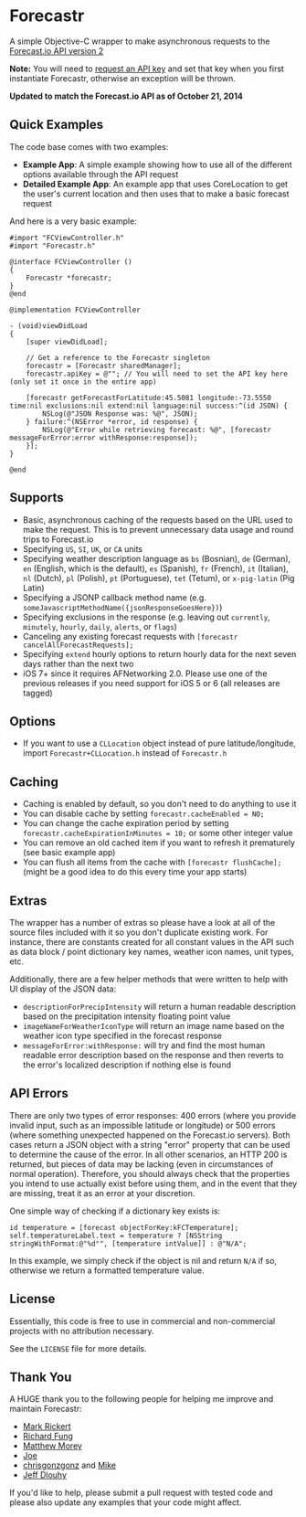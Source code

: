 Forecastr
=========

A simple Objective-C wrapper to make asynchronous requests to the [Forecast.io API version 2](https://developer.forecast.io/docs/v2)

**Note:** You will need to [request an API key](https://developer.forecast.io) and set that key when you first instantiate Forecastr, otherwise an exception will be thrown.

**Updated to match the Forecast.io API as of October 21, 2014**

## Quick Examples ##

The code base comes with two examples:
* **Example App**: A simple example showing how to use all of the different options available through the API request
* **Detailed Example App**: An example app that uses CoreLocation to get the user's current location and then uses that to make a basic forecast request

And here is a very basic example:

```objc
#import "FCViewController.h"
#import "Forecastr.h"

@interface FCViewController ()
{
    Forecastr *forecastr;
}
@end

@implementation FCViewController

- (void)viewDidLoad
{
    [super viewDidLoad];
    
    // Get a reference to the Forecastr singleton
    forecastr = [Forecastr sharedManager];
    forecastr.apiKey = @""; // You will need to set the API key here (only set it once in the entire app)

    [forecastr getForecastForLatitude:45.5081 longitude:-73.5550 time:nil exclusions:nil extend:nil language:nil success:^(id JSON) {
        NSLog(@"JSON Response was: %@", JSON);
    } failure:^(NSError *error, id response) {
        NSLog(@"Error while retrieving forecast: %@", [forecastr messageForError:error withResponse:response]);
    }];
}

@end
```

## Supports ##
* Basic, asynchronous caching of the requests based on the URL used to make the request.  This is to prevent unnecessary data usage and round trips to Forecast.io
* Specifying `US`, `SI`, `UK`, or `CA` units
* Specifying weather description language as `bs` (Bosnian), `de` (German), `en` (English, which is the default), `es` (Spanish), `fr` (French), `it` (Italian), `nl` (Dutch), `pl` (Polish), `pt` (Portuguese), `tet` (Tetum), or `x-pig-latin` (Pig Latin)
* Specifying a JSONP callback method name (e.g. `someJavascriptMethodName({jsonResponseGoesHere})`)
* Specifying exclusions in the response (e.g. leaving out `currently`, `minutely`, `hourly`, `daily`, `alerts`, or `flags`)
* Canceling any existing forecast requests with `[forecastr cancelAllForecastRequests];`
* Specifying `extend` hourly options to return hourly data for the next seven days rather than the next two
* iOS 7+ since it requires AFNetworking 2.0.  Please use one of the previous releases if you need support for iOS 5 or 6 (all releases are tagged)

## Options ##
* If you want to use a `CLLocation` object instead of pure latitude/longitude, import `Forecastr+CLLocation.h` instead of `Forecastr.h`

## Caching ##
* Caching is enabled by default, so you don't need to do anything to use it 
* You can disable cache by setting `forecastr.cacheEnabled = NO;` 
* You can change the cache expiration period by setting `forecastr.cacheExpirationInMinutes = 10;` or some other integer value
* You can remove an old cached item if you want to refresh it prematurely (see basic example app)
* You can flush all items from the cache with `[forecastr flushCache];` (might be a good idea to do this every time your app starts)

## Extras ##

The wrapper has a number of extras so please have a look at all of the source files included with it so you don't duplicate existing work.  For instance, there are constants created for all constant values in the API such as data block / point dictionary key names, weather icon names, unit types, etc.

Additionally, there are a few helper methods that were written to help with UI display of the JSON data:

* `descriptionForPrecipIntensity` will return a human readable description based on the precipitation intensity floating point value
* `imageNameForWeatherIconType` will return an image name based on the weather icon type specified in the forecast response
* `messageForError:withResponse:` will try and find the most human readable error description based on the response and then reverts to the error's localized description if nothing else is found

## API Errors ##

There are only two types of error responses: 400 errors (where you provide invalid input, such as an impossible latitude or longitude) or 500 errors (where something unexpected happened on the Forecast.io servers).  Both cases return a JSON object with a string "error" property that can be used to determine the cause of the error. In all other scenarios, an HTTP 200 is returned, but pieces of data may be lacking (even in circumstances of normal operation).  Therefore, you should always check that the properties you intend to use actually exist before using them, and in the event that they are missing, treat it as an error at your discretion.

One simple way of checking if a dictionary key exists is:

```objc
id temperature = [forecast objectForKey:kFCTemperature];
self.temperatureLabel.text = temperature ? [NSString stringWithFormat:@"%d°", [temperature intValue]] : @"N/A";
```

In this example, we simply check if the object is nil and return `N/A` if so, otherwise we return a formatted temperature value.

## License ##

Essentially, this code is free to use in commercial and non-commercial projects with no attribution necessary.

See the `LICENSE` file for more details.

## Thank You ##

A HUGE thank you to the following people for helping me improve and maintain Forecastr:  

* [Mark Rickert](https://github.com/markrickert)
* [Richard Fung](https://github.com/rhfung)
* [Matthew Morey](https://github.com/mmorey)
* [Joe](https://github.com/jregan)
* [chrisgonzgonz](https://github.com/chrisgonzgonz) and [Mike](https://github.com/mikeMTOL)
* [Jeff Dlouhy](https://github.com/jeffd)

If you'd like to help, please submit a pull request with tested code and please also update any examples that your code might affect.
